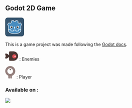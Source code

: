 
<p align="center" >

</p>

## Godot 2D Game

<a href="https://godotengine.org/"><img src="https://raw.githubusercontent.com/DyLaNHurtado/godot-first-game-2d/master/icon.png" height="60"/></a>


This is a game project was made following the <a href="https://docs.godotengine.org/en/stable/getting_started/first_2d_game/index.html">Godot docs</a>.

<img src="https://raw.githubusercontent.com/DyLaNHurtado/godot-first-game-2d/master/art/enemySwimming_1.png" height="30"/> : Enemies

<img src="https://raw.githubusercontent.com/DyLaNHurtado/godot-first-game-2d/master/art/playerGrey_up1.png" height="40"/> : Player




### Available on :
[![](https://img.shields.io/badge/itchio-red?style=for-the-badge&logo=itch.io&logoColor=white)](https://dylanhurtado.itch.io/godotfirst2d)

